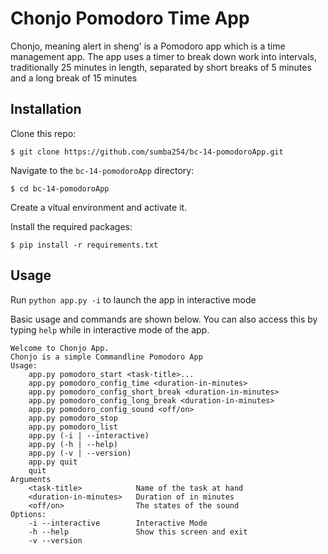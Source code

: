 # Chonjo Pomodoro Time App

Chonjo, meaning alert in sheng' is a Pomodoro app which is a time management app. The app uses a timer to break down work into intervals, traditionally 25 minutes in length, separated by short breaks of 5 minutes and a long break of 15 minutes


## Installation

Clone this repo:
```
$ git clone https://github.com/sumba254/bc-14-pomodoroApp.git
```

Navigate to the `bc-14-pomodoroApp` directory:
```
$ cd bc-14-pomodoroApp
```

Create a vitual environment and activate it.

Install the required packages:
```
$ pip install -r requirements.txt
```

## Usage

Run ```python app.py -i``` to launch the app in interactive mode

Basic usage and commands are shown below. You can also access this by typing `help` while in interactive mode of the app.

```
Welcome to Chonjo App.
Chonjo is a simple Commandline Pomodoro App
Usage:
    app.py pomodoro_start <task-title>...
    app.py pomodoro_config_time <duration-in-minutes>
    app.py pomodoro_config_short_break <duration-in-minutes>
    app.py pomodoro_config_long_break <duration-in-minutes>
    app.py pomodoro_config_sound <off/on>
    app.py pomodoro_stop
    app.py pomodoro_list
    app.py (-i | --interactive)
    app.py (-h | --help)
    app.py (-v | --version)
    app.py quit
    quit
Arguments
    <task-title>            Name of the task at hand
    <duration-in-minutes>   Duration of in minutes
    <off/on>                The states of the sound
Options:
    -i --interactive        Interactive Mode
    -h --help               Show this screen and exit
    -v --version
```

